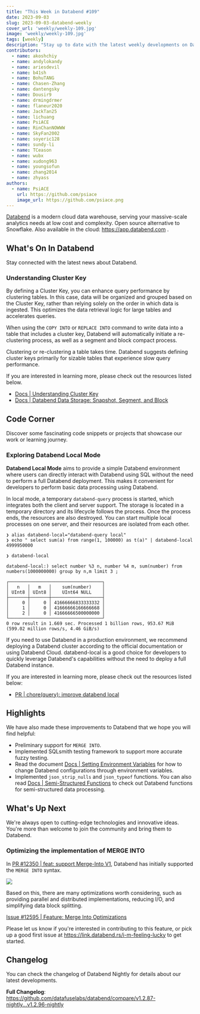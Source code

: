 ```yaml
---
title: "This Week in Databend #109"
date: 2023-09-03
slug: 2023-09-03-databend-weekly
cover_url: 'weekly/weekly-109.jpg'
image: 'weekly/weekly-109.jpg'
tags: [weekly]
description: "Stay up to date with the latest weekly developments on Databend!"
contributors:
  - name: akoshchiy
  - name: andylokandy
  - name: ariesdevil
  - name: b41sh
  - name: BohuTANG
  - name: Chasen-Zhang
  - name: dantengsky
  - name: Dousir9
  - name: drmingdrmer
  - name: flaneur2020
  - name: JackTan25
  - name: lichuang
  - name: PsiACE
  - name: RinChanNOWWW
  - name: SkyFan2002
  - name: soyeric128
  - name: sundy-li
  - name: TCeason
  - name: wubx
  - name: xudong963
  - name: youngsofun
  - name: zhang2014
  - name: zhyass
authors:
  - name: PsiACE
    url: https://github.com/psiace
    image_url: https://github.com/psiace.png
---
```


[Databend](https://github.com/datafuselabs/databend) is a modern cloud data warehouse, serving your massive-scale analytics needs at low cost and complexity. Open source alternative to Snowflake. Also available in the cloud: <https://app.databend.com> .

## What's On In Databend

Stay connected with the latest news about Databend.

### Understanding Cluster Key

By defining a Cluster Key, you can enhance query performance by clustering tables. In this case, data will be organized and grouped based on the Cluster Key, rather than relying solely on the order in which data is ingested. This optimizes the data retrieval logic for large tables and accelerates queries.

When using the `COPY INTO` or `REPLACE INTO` command to write data into a table that includes a cluster key, Databend will automatically initiate a re-clustering process, as well as a segment and block compact process.

Clustering or re-clustering a table takes time. Databend suggests defining cluster keys primarily for sizable tables that experience slow query performance.

If you are interested in learning more, please check out the resources listed below.

- [Docs | Understanding Cluster Key](https://databend.rs/doc/sql-commands/ddl/clusterkey/)
- [Docs | Databend Data Storage: Snapshot, Segment, and Block](https://databend.rs/doc/sql-commands/ddl/clusterkey/)

## Code Corner

Discover some fascinating code snippets or projects that showcase our work or learning journey.

### Exploring Databend Local Mode

**Databend Local Mode** aims to provide a simple Databend environment where users can directly interact with Databend using SQL without the need to perform a full Databend deployment. This makes it convenient for developers to perform basic data processing using Databend.

In local mode, a temporary `databend-query` process is started, which integrates both the client and server support. The storage is located in a temporary directory and its lifecycle follows the process. Once the process ends, the resources are also destroyed. You can start multiple local processes on one server, and their resources are isolated from each other.

```sql!
❯ alias databend-local="databend-query local"
❯ echo " select sum(a) from range(1, 100000) as t(a)" | databend-local
4999950000

❯ databend-local

databend-local:) select number %3 n, number %4 m, sum(number) from numbers(1000000000) group by n,m limit 3 ;

┌───────────────────────────────────┐
│   n   │   m   │    sum(number)    │
│ UInt8 │ UInt8 │    UInt64 NULL    │
├───────┼───────┼───────────────────┤
│     0 │     0 │ 41666666833333332 │
│     1 │     0 │ 41666666166666668 │
│     2 │     0 │ 41666666500000000 │
└───────────────────────────────────┘
0 row result in 1.669 sec. Processed 1 billion rows, 953.67 MiB (599.02 million rows/s, 4.46 GiB/s)
```

If you need to use Databend in a production environment, we recommend deploying a Databend cluster according to the official documentation or using Databend Cloud. databend-local is a good choice for developers to quickly leverage Databend's capabilities without the need to deploy a full Databend instance.

If you are interested in learning more, please check out the resources listed below:

- [PR | chore(query): improve databend local](https://github.com/datafuselabs/databend/pull/12659)

## Highlights

We have also made these improvements to Databend that we hope you will find helpful:

- Preliminary support for `MERGE INTO`.
- Implemented SQLsmith testing framework to support more accurate fuzzy testing.
- Read the document [Docs | Setting Environment Variables](https://databend.rs/doc/deploy/node-config/environment-variables) for how to change Databend configurations through environment variables.
- Implemented `json_strip_nulls` and `json_typeof` functions. You can also read [Docs | Semi-Structured Functions](https://databend.rs/doc/reference/functions/variant-functions) to check out Databend functions for semi-structured data processing.

## What's Up Next

We're always open to cutting-edge technologies and innovative ideas. You're more than welcome to join the community and bring them to Databend.

### Optimizing the implementation of MERGE INTO

In [PR #12350 | feat: support Merge-Into V1](https://github.com/datafuselabs/databend/pull/12350), Databend has initially supported the `MERGE INTO` syntax.

![](/img/blog/merge-into.png)

Based on this, there are many optimizations worth considering, such as providing parallel and distributed implementations, reducing I/O, and simplifying data block splitting.

[Issue #12595 | Feature: Merge Into Optimizations](https://github.com/datafuselabs/databend/issues/12595)

Please let us know if you're interested in contributing to this feature, or pick up a good first issue at <https://link.databend.rs/i-m-feeling-lucky> to get started.

## Changelog

You can check the changelog of Databend Nightly for details about our latest developments.

**Full Changelog**: <https://github.com/datafuselabs/databend/compare/v1.2.87-nightly...v1.2.96-nightly>
